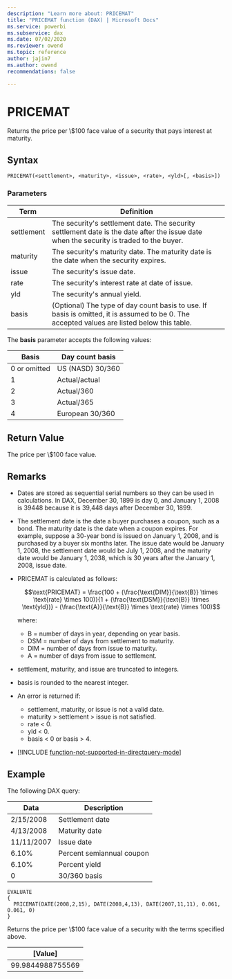 ```yaml
---
description: "Learn more about: PRICEMAT"
title: "PRICEMAT function (DAX) | Microsoft Docs"
ms.service: powerbi 
ms.subservice: dax
ms.date: 07/02/2020
ms.reviewer: owend
ms.topic: reference
author: jajin7
ms.author: owend 
recommendations: false

---
```


# PRICEMAT

Returns the price per \\$100 face value of a security that pays interest at maturity.

## Syntax

```dax
PRICEMAT(<settlement>, <maturity>, <issue>, <rate>, <yld>[, <basis>])
```

### Parameters

|Term|Definition|  
|--------|--------------|  
|settlement|The security's settlement date. The security settlement date is the date after the issue date when the security is traded to the buyer.|
|maturity|The security's maturity date. The maturity date is the date when the security expires.|
|issue|The security's issue date.|
|rate|The security's interest rate at date of issue.|
|yld|The security's annual yield.|
|basis|(Optional) The type of day count basis to use. If basis is omitted, it is assumed to be 0. The accepted values are listed below this table.|

The **basis** parameter accepts the following values:

| **Basis**    | **Day count basis** |
| ------------ | ------------------- |
| 0 or omitted | US (NASD) 30/360    |
| 1            | Actual/actual       |
| 2            | Actual/360          |
| 3            | Actual/365          |
| 4            | European 30/360     |

## Return Value

The price per \\$100 face value.

## Remarks

- Dates are stored as sequential serial numbers so they can be used in calculations. In DAX, December 30, 1899 is day 0, and January 1, 2008 is 39448 because it is 39,448 days after December 30, 1899.

- The settlement date is the date a buyer purchases a coupon, such as a bond. The maturity date is the date when a coupon expires. For example, suppose a 30-year bond is issued on January 1, 2008, and is purchased by a buyer six months later. The issue date would be January 1, 2008, the settlement date would be July 1, 2008, and the maturity date would be January 1, 2038, which is 30 years after the January 1, 2008, issue date.

- PRICEMAT is calculated as follows:

  $$\text{PRICEMAT} = \frac{100 + (\frac{\text{DIM}}{\text{B}} \times \text{rate} \times 100)}{1 + (\frac{\text{DSM}}{\text{B}} \times \text{yld})} - (\frac{\text{A}}{\text{B}} \times \text{rate} \times 100)$$

  where:

  - $\text{B}$ = number of days in year, depending on year basis.
  - $\text{DSM}$ = number of days from settlement to maturity.
  - $\text{DIM}$ = number of days from issue to maturity.
  - $\text{A}$ = number of days from issue to settlement.

- settlement, maturity, and issue are truncated to integers.

- basis is rounded to the nearest integer.

- An error is returned if:
  - settlement, maturity, or issue is not a valid date.
  - maturity > settlement > issue is not satisfied.
  - rate < 0.
  - yld < 0.
  - basis < 0 or basis > 4.

- [!INCLUDE [function-not-supported-in-directquery-mode](includes/function-not-supported-in-directquery-mode.md)]

## Example

The following DAX query:

| **Data**   | **Description**           |
| ---------- | ------------------------- |
| 2/15/2008  | Settlement date           |
| 4/13/2008  | Maturity date             |
| 11/11/2007 | Issue date                |
| 6.10%      | Percent semiannual coupon |
| 6.10%      | Percent yield             |
| 0          | 30/360 basis              |

```dax
EVALUATE
{
  PRICEMAT(DATE(2008,2,15), DATE(2008,4,13), DATE(2007,11,11), 0.061, 0.061, 0)
}
```

Returns the price per \\$100 face value of a security with the terms specified above.

| **[Value]**    |
| ---------------- |
| 99.9844988755569 |
